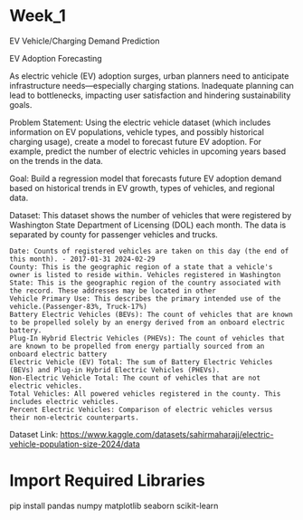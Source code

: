 # Week_1

EV Vehicle/Charging Demand Prediction

EV Adoption Forecasting

As electric vehicle (EV) adoption surges, urban planners need to anticipate infrastructure needs—especially charging stations. Inadequate planning can lead to bottlenecks, impacting user satisfaction and hindering sustainability goals.

Problem Statement: Using the electric vehicle dataset (which includes information on EV populations, vehicle types, and possibly historical charging usage), create a model to forecast future EV adoption. For example, predict the number of electric vehicles in upcoming years based on the trends in the data.

Goal: Build a regression model that forecasts future EV adoption demand based on historical trends in EV growth, types of vehicles, and regional data.

Dataset: This dataset shows the number of vehicles that were registered by Washington State Department of Licensing (DOL) each month. The data is separated by county for passenger vehicles and trucks.

    Date: Counts of registered vehicles are taken on this day (the end of this month). - 2017-01-31 2024-02-29
    County: This is the geographic region of a state that a vehicle's owner is listed to reside within. Vehicles registered in Washington
    State: This is the geographic region of the country associated with the record. These addresses may be located in other
    Vehicle Primary Use: This describes the primary intended use of the vehicle.(Passenger-83%, Truck-17%)
    Battery Electric Vehicles (BEVs): The count of vehicles that are known to be propelled solely by an energy derived from an onboard electric battery.
    Plug-In Hybrid Electric Vehicles (PHEVs): The count of vehicles that are known to be propelled from energy partially sourced from an onboard electric battery
    Electric Vehicle (EV) Total: The sum of Battery Electric Vehicles (BEVs) and Plug-in Hybrid Electric Vehicles (PHEVs).
    Non-Electric Vehicle Total: The count of vehicles that are not electric vehicles.
    Total Vehicles: All powered vehicles registered in the county. This includes electric vehicles.
    Percent Electric Vehicles: Comparison of electric vehicles versus their non-electric counterparts.

Dataset Link: https://www.kaggle.com/datasets/sahirmaharajj/electric-vehicle-population-size-2024/data

# Import Required Libraries
pip install pandas numpy matplotlib seaborn scikit-learn
